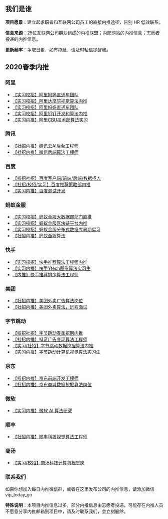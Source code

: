 ## 我们是谁

**项目愿景**：建立起求职者和互联网公司员工的直接内推途径，告别 HR 低效联系。

**信息来源**：25位互联网公司朋友组成的内推联盟；内部网站的内推信息；志愿者投递的内推信息。

**更新频率**：争取日更，如有拖延，请及时私信提醒我。


## 2020春季内推

### 阿里

- [【实习校招】阿里妈妈直通车团队](https://mp.weixin.qq.com/s/e9nzIJC3566uiCSLMx75fg)
- [【实习校招】阿里达摩院视觉算法内推](https://mp.weixin.qq.com/s/tFLRSN_cPPQgQHadiQdTvw)
- [【实习校招】阿里妈妈直通车团队](https://mp.weixin.qq.com/s/e9nzIJC3566uiCSLMx75fg)
- [【实习校招】阿里钉钉开发和算法内推](https://mp.weixin.qq.com/s/gNrLZcdKejbkV6HOH4eYJw)
- [【实习内推】阿里CBU技术部算法实习](https://mp.weixin.qq.com/s/b3uXWTAVej8KiQfXM8HxXg)

### 腾讯

- [【社招内推】腾讯云AI后台工程师](https://mp.weixin.qq.com/s/7rFcu3IJYpiyK2PGxZOBZQ)
- [【社招内推】微信后端算法工程师](https://mp.weixin.qq.com/s/l6IUiREcESVdmpp8mD2Ojg)

### 百度

- [【校招社招】百度客户端/前端/后端/数据招人](https://mp.weixin.qq.com/s/hKjTpOQknbhukxLF8AYU1Q)
- [【社招/校招/实习】百度推荐策略部内推](https://mp.weixin.qq.com/s/UJ1O_zppUtWJQgvcjOUzuw)
- [【实习内推】百度测试开发](https://mp.weixin.qq.com/s/-IwYf6Ulq4HGPDMkidCwYQ)

### 蚂蚁金服

- [【实习校招】蚂蚁金服大数据部部门直推](https://mp.weixin.qq.com/s/tFr2_pBqx9117FYsJ45-KQ)
- [【实习校招】蚂蚁金服区块链平台内推](https://mp.weixin.qq.com/s/itgBk6MSr1WLRLzVI1hh8w)
- [【实习校招】蚂蚁金服分布式数据库暑期实习](https://mp.weixin.qq.com/s/KXL2KHXjQIa_OYdbQ-Lwnw)
- [【社招内推】蚂蚁金服算法](https://mp.weixin.qq.com/s/BMpwNQEhVqaJpmdVg5YZ7A)

### 快手

- [【实习校招】快手推荐算法工程师内推](https://mp.weixin.qq.com/s/7HifNGr4VADkxAH2YbCbhQ)
- [【实习内推】快手Ytech图形算法实习生](https://mp.weixin.qq.com/s/Ytc6ZWXxk8PNIANXq7Q1jA)
- [【内推】快手推荐排序算法工程师](https://mp.weixin.qq.com/s/21NCf39YjeJTXTTOe4yJSg)

### 美团

- [【社招内推】​美团外卖广告算法岗位](https://mp.weixin.qq.com/s/Q3bQ4T85JMbBGU6Hc-Qmyw)
- [【社招内推】美团外卖算法，远程面试](https://mp.weixin.qq.com/s/Uj3l1i7wmHIzdWbvlvZrSQ)

### 字节跳动

- [【校招社招】字节跳动春季招聘内推](https://mp.weixin.qq.com/s/DDbunqi6h4jdB8HYdUm74g)
- [【社招内推】抖音广告变现算法工程师](https://mp.weixin.qq.com/s/moqY5ya7zcheTxHB3iZGFA)
- [【实习/社招】字节跳动数据挖掘算法内推](https://mp.weixin.qq.com/s/FSsZOmDv32OZ2lJ1DJ1v0w)
- [【实习内推】字节跳动计算机视觉算法实习生](https://mp.weixin.qq.com/s/crTtBdHljbjPo8Co2kbEvg)

### 京东

- [【校招内推】京东前端开发工程师](https://mp.weixin.qq.com/s/Pe1QKpjCYGwigbvVev8Xhw)
- [【社招内推】京东商城数据挖掘算法岗位](https://mp.weixin.qq.com/s/0t_8fbjx3-aIyx7sUa_rBw)


### 微软

- [【实习内推】微软 AI 算法研究](https://mp.weixin.qq.com/s/GGXo4m4DxmryX2jekytUdw)




### 顺丰

- [【社招内推】顺丰科技视觉算法工程师](https://mp.weixin.qq.com/s/1K4vufmT_Nsm87Dx6II-7w)


### 商汤

- [【实习/校招】商汤科技计算机视觉岗](https://mp.weixin.qq.com/s/39H4v7GWnZ2PTjU9N7pF5w)




### 联系我们

如果你想加入每日内推微信群，或者在这里发布公司的内推信息，请添加微信 vip_today_go 

**特殊说明**：本项目内推信息过多，部分内推信息由志愿者投递，可能存在内推人员不愿意分享内推邮箱到项目中，请及时联系我们，会立刻删除。